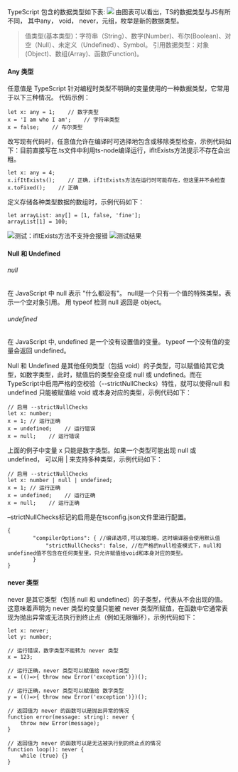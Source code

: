 TypeScript 包含的数据类型如下表:
![](https://upload-images.jianshu.io/upload_images/2789632-3dccd61688ffc19a.png?imageMogr2/auto-orient/strip%7CimageView2/2/w/1240)
由图表可以看出，TS的数据类型与JS有所不同， 其中any， void， never，元组，枚举是新的数据类型。
> 值类型(基本类型)：字符串（String）、数字(Number)、布尔(Boolean)、对空（Null）、未定义（Undefined）、Symbol。
引用数据类型：对象(Object)、数组(Array)、函数(Function)。

#### Any 类型
任意值是 TypeScript 针对编程时类型不明确的变量使用的一种数据类型，它常用于以下三种情况。
代码示例：
```
let x: any = 1;    // 数字类型
x = 'I am who I am';    // 字符串类型
x = false;    // 布尔类型
```
改写现有代码时，任意值允许在编译时可选择地包含或移除类型检查，示例代码如下：目前直接写在.ts文件中利用ts-node编译运行，ifItExists方法提示不存在会出粗。
```
let x: any = 4;
x.ifItExists();    // 正确，ifItExists方法在运行时可能存在，但这里并不会检查
x.toFixed();    // 正确
```
定义存储各种类型数据的数组时，示例代码如下：
```
let arrayList: any[] = [1, false, 'fine'];
arrayList[1] = 100;
```
![测试：ifItExists方法不支持会报错 ](https://upload-images.jianshu.io/upload_images/2789632-8fb9eeacebb954f1.png?imageMogr2/auto-orient/strip%7CimageView2/2/w/1240)
![测试结果](https://upload-images.jianshu.io/upload_images/2789632-ed10fb617d981142.png?imageMogr2/auto-orient/strip%7CimageView2/2/w/1240)

#### Null 和 Undefined
###### null
在 JavaScript 中 null 表示 "什么都没有"。
null是一个只有一个值的特殊类型。表示一个空对象引用。
用 typeof 检测 null 返回是 object。

###### undefined
在 JavaScript 中, undefined 是一个没有设置值的变量。
typeof 一个没有值的变量会返回 undefined。

Null 和 Undefined 是其他任何类型（包括 void）的子类型，可以赋值给其它类型，如数字类型，此时，赋值后的类型会变成 null 或 undefined。而在TypeScript中启用严格的空校验（--strictNullChecks）特性，就可以使得null 和 undefined 只能被赋值给 void 或本身对应的类型，示例代码如下：
```
// 启用 --strictNullChecks
let x: number;
x = 1; // 运行正确
x = undefined;    // 运行错误
x = null;    // 运行错误
```
上面的例子中变量 x 只能是数字类型。如果一个类型可能出现 null 或 undefined， 可以用 | 来支持多种类型，示例代码如下：
```
// 启用 --strictNullChecks
let x: number | null | undefined;
x = 1; // 运行正确
x = undefined;    // 运行正确
x = null;    // 运行正确
```
–strictNullChecks标记的启用是在tsconfig.json文件里进行配置。
```
{
        "compilerOptions": { //编译选项,可以被忽略，这时编译器会使用默认值
            "strictNullChecks": false, //在严格的null检查模式下，null和undefined值不包含在任何类型里，只允许赋值给void和本身对应的类型。
        }
}
```
#### never 类型
never 是其它类型（包括 null 和 undefined）的子类型，代表从不会出现的值。这意味着声明为 never 类型的变量只能被 never 类型所赋值，在函数中它通常表现为抛出异常或无法执行到终止点（例如无限循环），示例代码如下：
```
let x: never;
let y: number;

// 运行错误，数字类型不能转为 never 类型
x = 123;

// 运行正确，never 类型可以赋值给 never类型
x = (()=>{ throw new Error('exception')})();

// 运行正确，never 类型可以赋值给 数字类型
y = (()=>{ throw new Error('exception')})();

// 返回值为 never 的函数可以是抛出异常的情况
function error(message: string): never {
    throw new Error(message);
}

// 返回值为 never 的函数可以是无法被执行到的终止点的情况
function loop(): never {
    while (true) {}
}
```

